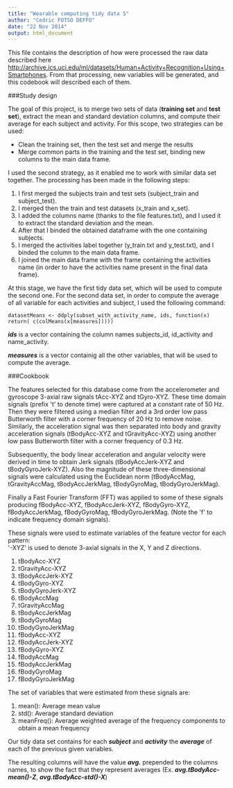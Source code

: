 ```yaml
---
title: "Wearable computing tidy data 5"
author: "Cedric FOTSO DEFFO"
date: "22 Nov 2014"
output: html_document
---
```


This file contains the description of how were processed the raw data described here <http://archive.ics.uci.edu/ml/datasets/Human+Activity+Recognition+Using+Smartphones>.
From that processing, new variables will be generated, and this codebook will described each of them.

###Study design

The goal of this project, is to merge two sets of data (**training set** and **test set**), extract the mean and standard deviation columns, and compute their average for each subject and activity.
For this scope, two strategies can be used:

+ Clean the training set, then the test set and merge the results
+ Merge common parts in the training and the test set, binding new columns to the main data frame.

I used the second strategy, as it enabled me to work with similar data set together.
The processing has been made in the following steps:

1. I first merged the subjects train and test sets (subject_train and subject_test).
2. I merged then the train and test datasets (x_train and x_set).
3. I added the columns name (thanks to the file features.txt), and I used it to extract the standard deviation and the mean.
4. After that I binded the obtained dataframe with the one containing subjects.
5. I merged the activities label together (y_train.txt and y_test.txt), and I binded the column to the main data frame.
6. I joined the main data frame with the frame containing the activities name (in order to have the activities name present in the final data frame).

At this stage, we have the first tidy data set, which will be used to compute the second one.
For the second data set, in order to compute the average of all variable for each activities and subject, I used the following command:

```
datasetMeans <- ddply(subset_with_activity_name, ids, function(x) return( c(colMeans(x[measures])))) 
```

***ids*** is a vector containing the column names subjects_id, id_activity and name_activity.

***measures*** is a vector containig all the other variables, that will be used to compute the average.



###Cookbook

The features selected for this database come from the accelerometer and gyroscope 3-axial raw signals tAcc-XYZ and tGyro-XYZ. These time domain signals (prefix 't' to denote time) were captured at a constant rate of 50 Hz. Then they were filtered using a median filter and a 3rd order low pass Butterworth filter with a corner frequency of 20 Hz to remove noise. Similarly, the acceleration signal was then separated into body and gravity acceleration signals (tBodyAcc-XYZ and tGravityAcc-XYZ) using another low pass Butterworth filter with a corner frequency of 0.3 Hz. 

Subsequently, the body linear acceleration and angular velocity were derived in time to obtain Jerk signals (tBodyAccJerk-XYZ and tBodyGyroJerk-XYZ). Also the magnitude of these three-dimensional signals were calculated using the Euclidean norm (tBodyAccMag, tGravityAccMag, tBodyAccJerkMag, tBodyGyroMag, tBodyGyroJerkMag). 

Finally a Fast Fourier Transform (FFT) was applied to some of these signals producing fBodyAcc-XYZ, fBodyAccJerk-XYZ, fBodyGyro-XYZ, fBodyAccJerkMag, fBodyGyroMag, fBodyGyroJerkMag. (Note the 'f' to indicate frequency domain signals). 

These signals were used to estimate variables of the feature vector for each pattern:  
'-XYZ' is used to denote 3-axial signals in the X, Y and Z directions.

1. tBodyAcc-XYZ
2. tGravityAcc-XYZ
3. tBodyAccJerk-XYZ
4. tBodyGyro-XYZ
5. tBodyGyroJerk-XYZ
6. tBodyAccMag
7. tGravityAccMag
8. tBodyAccJerkMag
9. tBodyGyroMag
10. tBodyGyroJerkMag
11. fBodyAcc-XYZ
12. fBodyAccJerk-XYZ
13. fBodyGyro-XYZ
14. fBodyAccMag
15. fBodyAccJerkMag
16. fBodyGyroMag
17. fBodyGyroJerkMag

The set of variables that were estimated from these signals are: 

1. mean(): Average mean value
1. std(): Average standard deviation
2. meanFreq(): Average weighted average of the frequency components to obtain a mean frequency

Our tidy data set contains for each ***subject*** and ***activity*** the ***average*** of each of the previous given variables.

The resulting columns will have the value ***avg.*** prepended to the columns names, to show the fact that they represent averages (Ex. ***avg.tBodyAcc-mean()-Z***, ***avg.tBodyAcc-std()-X***)
